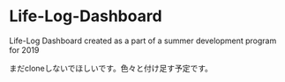 # Life-Log-Dashboard
Life-Log Dashboard created as a part of a summer development program for 2019

まだcloneしないでほしいです。色々と付け足す予定です。
